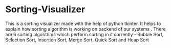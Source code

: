 # Sorting-Visualizer
This is a sorting visualizer made with the help of python tkinter.
It helps to explain how sorting algorithm is working on backend of our systems .
There are 6 sorting algorithms which perform sorting in it currently - Bubble Sort, Selection Sort, Insertion Sort, Merge Sort, Quick Sort and Heap Sort
